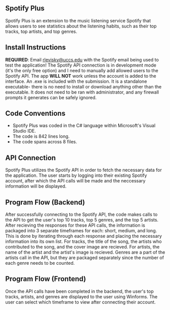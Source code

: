 ## Spotify Plus

Spotify Plus is an extension to the music listening service Spotify that allows users to see statistics about the listening habits, such as their top tracks, top artists, and top genres.

## Install Instructions

**REQUIRED**: Email rlevisky@uccs.edu with the Spotify email being used to test the application! The Spotify API connection is in development mode (it's the only free option) and I need to manually add allowed users to the Spotify API. The app **WILL NOT** work unless the account is added to the interface. 
An .exe is included with the submission. It is a standalone executable- there is no need to install or download anything other than the executable. It does not need to be ran with administrator, and any firewall prompts it generates can be safely ignored. 

## Code Conventions

- Spotify Plus was coded in the C# language within Microsoft's Visual Studio IDE. 
- The code is 842 lines long.
- The code spans across 8 files.

## API Connection

Spotify Plus utilizes the Spotify API in order to fetch the necessary data for the application. The user starts by logging into their existing Spotify account, after which the API calls will be made and the neccessary information will be displayed. 

## Program Flow (Backend)

After successfully connecting to the Spotify API, the code makes calls to the API to get the user's top 10 tracks, top 5 genres, and the top 5 artists. After recieving the responses for these API calls, the information is packaged into 3 separate timeframes for each: short, medium, and long. This is done by iterating through each response and placing the necessary information into its own list. For tracks, the title of the song, the artists who contributed to the song, and the cover image are recieved. For artists, the name of the artist and the artist's image is recieved. Genres are a part of the artists call in the API, but they are packaged separately since the number of each genre needs to be counted. 

## Program Flow (Frontend)

Once the API calls have been completed in the backend, the user's top tracks, artists, and genres are displayed to the user using Winforms. The user can select which timeframe to view after connecting their account. 
